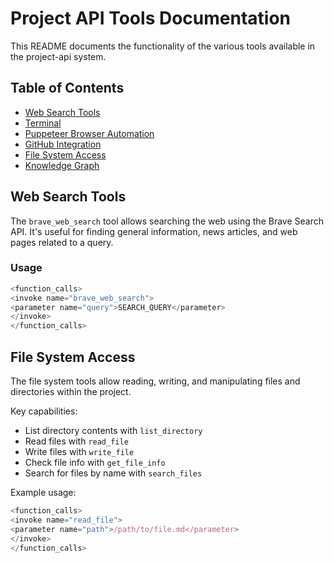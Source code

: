# Project API Tools Documentation

This README documents the functionality of the various tools available in the project-api system.

## Table of Contents
- [Web Search Tools](#web-search-tools)
- [Terminal](#terminal)
- [Puppeteer Browser Automation](#puppeteer-browser-automation)
- [GitHub Integration](#github-integration)
- [File System Access](#file-system-access)
- [Knowledge Graph](#knowledge-graph)

## Web Search Tools
The `brave_web_search` tool allows searching the web using the Brave Search API. It's useful for finding general information, news articles, and web pages related to a query.

### Usage
```javascript
<function_calls>
<invoke name="brave_web_search">
<parameter name="query">SEARCH_QUERY</parameter>
</invoke>
</function_calls>
```

## File System Access
The file system tools allow reading, writing, and manipulating files and directories within the project.

Key capabilities:
- List directory contents with `list_directory`
- Read files with `read_file` 
- Write files with `write_file`
- Check file info with `get_file_info`
- Search for files by name with `search_files`

Example usage:
```javascript
<function_calls>
<invoke name="read_file">
<parameter name="path">/path/to/file.md</parameter>
</invoke>
</function_calls>
```
